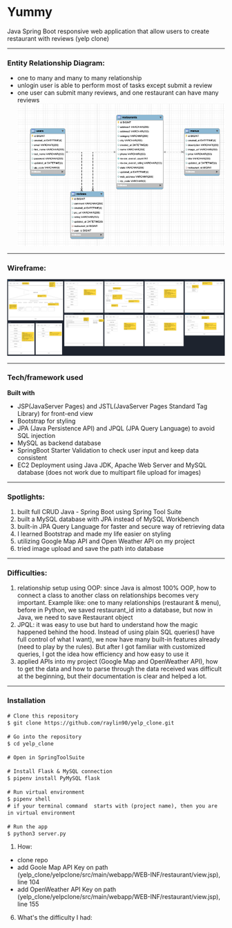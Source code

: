 # Yummy
Java Spring Boot responsive web application that allow users to create restaurant with reviews (yelp clone)

------------------
### Entity Relationship Diagram:
* one to many and many to many relationship
* unlogin user is able to perform most of tasks except submit a review
* one user can submit many reviews, and one restaurant can have many reviews
![ERD](/yelpclone/src/main/webapp/images/ERD.png)

------------------
### Wireframe:
![wireframe](/yelpclone/src/main/webapp/images/yelp_clone_wireframe.png)

------------------
### Tech/framework used
__Built with__
- JSP(JavaServer Pages) and JSTL(JavaServer Pages Standard Tag Library) for front-end view
- Bootstrap for styling
- JPA (Java Persistence API) and JPQL (JPA Query Language) to avoid SQL injection
- MySQL as backend database
- SpringBoot Starter Validation to check user input and keep data consistent
- EC2 Deployment using Java JDK, Apache Web Server and MySQL database (does not work due to multipart file upload for images)

------------------
### Spotlights:
1. built full CRUD Java - Spring Boot using Spring Tool Suite
2. built a MySQL database with JPA instead of MySQL Workbench
3. built-in JPA Query Language for faster and secure way of retrieving data
4. I learned Bootstrap and made my life easier on styling
5. utilizing Google Map API and Open Weather API on my project
6. tried image upload and save the path into database

------------------
### Difficulties:
1. relationship setup using OOP: since Java is almost 100% OOP, how to connect a class to another class on relationships becomes very important. Example like: one to many relationships (restaurant & menu), before in Python, we saved restaurant_id into a database, but now in Java, we need to save Restaurant object
2. JPQL: it was easy to use but hard to understand how the magic happened behind the hood. Instead of using plain SQL queries(I have full control of what I want), we now have many built-in features already (need to play by the rules). But after I got familiar with customized queries, I got the idea how efficiency and how easy to use it
3. applied APIs into my project (Google Map and OpenWeather API), how to get the data and how to parse through the data received was difficult at the beginning, but their documentation is clear and helped a lot.

------------------
### Installation
```
# Clone this repository
$ git clone https://github.com/raylin90/yelp_clone.git

# Go into the repository
$ cd yelp_clone

# Open in SpringToolSuite

# Install Flask & MySQL connection
$ pipenv install PyMySQL flask

# Run virtual environment
$ pipenv shell
# if your terminal command  starts with (project name), then you are in virtual environment

# Run the app
$ python3 server.py
```

1. How:
* clone repo
* add Goole Map API Key on path (yelp_clone/yelpclone/src/main/webapp/WEB-INF/restaurant/view.jsp), line 104
* add OpenWeather API Key on path (yelp_clone/yelpclone/src/main/webapp/WEB-INF/restaurant/view.jsp), line 155






6. What's the difficulty I had:

